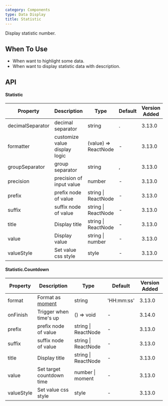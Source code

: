 ```yaml
---
category: Components
type: Data Display
title: Statistic
---
```


Display statistic number.

## When To Use

- When want to highlight some data.
- When want to display statistic data with description.

## API

#### Statistic

| Property | Description | Type | Default | Version Added |
| --- | --- | --- | --- | --- |
| decimalSeparator | decimal separator | string | . | 3.13.0 |
| formatter | customize value display logic | (value) => ReactNode | - | 3.13.0 |
| groupSeparator | group separator | string | , | 3.13.0 |
| precision | precision of input value | number | - | 3.13.0 |
| prefix | prefix node of value | string \| ReactNode | - | 3.13.0 |
| suffix | suffix node of value | string \| ReactNode | - | 3.13.0 |
| title | Display title | string \| ReactNode | - | 3.13.0 |
| value | Display value | string \| number | - | 3.13.0 |
| valueStyle | Set value css style | style | - | 3.13.0 |

#### Statistic.Countdown

| Property | Description | Type | Default | Version Added |
| --- | --- | --- | --- | --- |
| format | Format as [moment](http://momentjs.com/) | string | 'HH:mm:ss' | 3.13.0 |
| onFinish | Trigger when time's up | () => void | - | 3.14.0 |
| prefix | prefix node of value | string \| ReactNode | - | 3.13.0 |
| suffix | suffix node of value | string \| ReactNode | - | 3.13.0 |
| title | Display title | string \| ReactNode | - | 3.13.0 |
| value | Set target countdown time | number \| moment | - | 3.13.0 |
| valueStyle | Set value css style | style | - | 3.13.0 |
